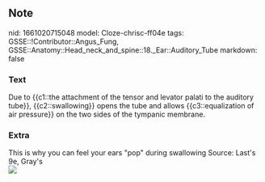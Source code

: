 ## Note
nid: 1661020715048
model: Cloze-chrisc-ff04e
tags: GSSE::!Contributor::Angus_Fung, GSSE::Anatomy::Head_neck_and_spine::18._Ear::Auditory_Tube
markdown: false

### Text
Due to {{c1::the attachment of the tensor and levator palati to the auditory tube}}, {{c2::swallowing}} opens the tube and allows {{c3::equalization of air pressure}} on the two sides of the tympanic membrane.

### Extra
<div>
  This is why you can feel your ears "pop" during swallowing
  Source: Last's 9e, Gray's
</div><img src=
"paste-c77f82564efbad8dda58cbb30c4ec3e15eff686f.jpg">
